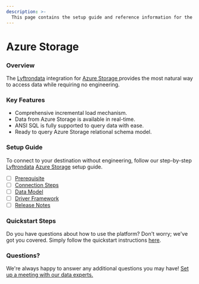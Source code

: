 ```yaml
---
description: >-
  This page contains the setup guide and reference information for the Azure Storage source connector.
---
```


# Azure Storage

### Overview

The [Lyftrondata](https://www.lyftrondata.com/) integration for [Azure Storage](https://www.lyftrondata.com/integration/azure-storage/)[ ](https://www.lyftrondata.com/integration/azure-storage/)provides the most natural way to access data while requiring no engineering.

### Key Features

* Comprehensive incremental load mechanism.
* Data from Azure Storage is available in real-time.&#x20;
* ANSI SQL is fully supported to query data with ease.
* Ready to query Azure Storage relational schema model.

### Setup Guide

To connect to your destination without engineering, follow our step-by-step [Lyftrondata](https://www.lyftrondata.com/)  [Azure Storage](https://www.lyftrondata.com/integration/azure-storage/) setup guide.

* [ ] [Prerequisite](../../technology-analytics/azure-storage/prerequisite.md)
* [ ] [Connection Steps](../../technology-analytics/azure-storage/connection-steps.md)
* [ ] [Data Model](../../technology-analytics/azure-storage/data-model/)
* [ ] [Driver Framework](../../technology-analytics/azure-storage/driver-framework/)
* [ ] [Release Notes](../../technology-analytics/azure-storage/release-notes.md)

### Quickstart Steps

Do you have questions about how to use the platform? Don't worry; we've got you covered. Simply follow the quickstart instructions [here](../../../quickstart-steps.md).

### Questions? <a href="#questions" id="questions"></a>

We're always happy to answer any additional questions you may have! [Set up a meeting with our data experts.](https://www.lyftrondata.com/book-a-meeting/)

